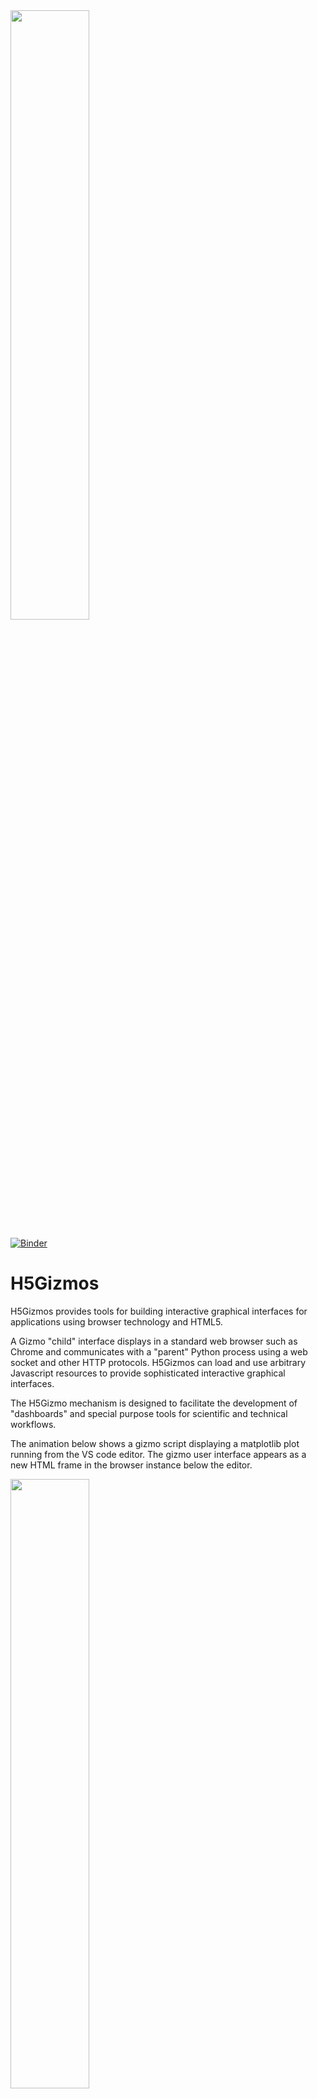 <img src="https://github.com/AaronWatters/H5Gizmos/raw/main/doc/lorenz.gif" width="50%">

[![Binder](https://mybinder.org/badge_logo.svg)](https://mybinder.org/v2/gh/AaronWatters/H5Gizmos/HEAD)

# H5Gizmos

H5Gizmos provides
tools for building interactive graphical interfaces for applications using browser technology and HTML5. 

A Gizmo "child" interface displays in a standard web browser such as Chrome and communicates
with a "parent" Python process using a web socket and other HTTP protocols.  H5Gizmos can load and
use arbitrary Javascript resources to provide sophisticated interactive graphical interfaces.

The H5Gizmo mechanism is designed to facilitate the development of "dashboards" and special purpose
tools for scientific and technical workflows.

The animation below shows a gizmo script displaying a matplotlib plot running from the VS code editor.
The gizmo user interface appears as a new HTML frame in the browser instance below the editor.

<img src="https://github.com/AaronWatters/H5Gizmos/raw/main/doc/curves.gif" width="50%">

<a href="https://github.com/AaronWatters/H5Gizmos/blob/main/doc/curves.gif">[Link to image]</a>

Please see
<a href="https://github.com/AaronWatters/H5Gizmos/blob/main/doc/Tutorials/hello_curves.md">
the "hello curves" tutorial</a> for a detailed discussion of this
gizmo.

# Documentation

The documentation for H5Gizmos starts at

<a href="https://github.com/AaronWatters/H5Gizmos/blob/main/doc/README.md">doc/README.md.</a>

The H5Gizmos documentation is provided using Github markdown for simplicity.
If you wish to view the documentation locally from a clone of the repository,
please use
<a href="https://github.com/joeyespo/grip">https://github.com/joeyespo/grip</a>
or a similar github emulator.

# Installation

```bash
pip install H5Gizmos
```

# Development (or experimental) install

To install an experimental version of H5Gizmos, first clone or download
the H5Gizmos Github repository and then install in developer mode as follows:

```bash
 cd H5Gizmos
 pip install -e .
```
